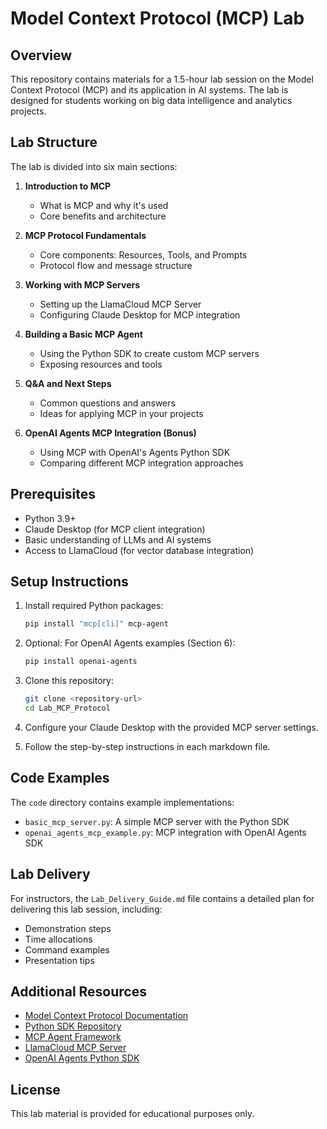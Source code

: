 # Model Context Protocol (MCP) Lab

## Overview

This repository contains materials for a 1.5-hour lab session on the Model Context Protocol (MCP) and its application in AI systems. The lab is designed for students working on big data intelligence and analytics projects.

## Lab Structure

The lab is divided into six main sections:

1. **Introduction to MCP**
   - What is MCP and why it's used
   - Core benefits and architecture

2. **MCP Protocol Fundamentals**
   - Core components: Resources, Tools, and Prompts
   - Protocol flow and message structure

3. **Working with MCP Servers**
   - Setting up the LlamaCloud MCP Server
   - Configuring Claude Desktop for MCP integration

4. **Building a Basic MCP Agent**
   - Using the Python SDK to create custom MCP servers
   - Exposing resources and tools

5. **Q&A and Next Steps**
   - Common questions and answers
   - Ideas for applying MCP in your projects

6. **OpenAI Agents MCP Integration (Bonus)**
   - Using MCP with OpenAI's Agents Python SDK
   - Comparing different MCP integration approaches

## Prerequisites

- Python 3.9+
- Claude Desktop (for MCP client integration)
- Basic understanding of LLMs and AI systems
- Access to LlamaCloud (for vector database integration)

## Setup Instructions

1. Install required Python packages:
   ```bash
   pip install "mcp[cli]" mcp-agent
   ```

2. Optional: For OpenAI Agents examples (Section 6):
   ```bash
   pip install openai-agents
   ```

3. Clone this repository:
   ```bash
   git clone <repository-url>
   cd Lab_MCP_Protocol
   ```

4. Configure your Claude Desktop with the provided MCP server settings.

5. Follow the step-by-step instructions in each markdown file.

## Code Examples

The `code` directory contains example implementations:

- `basic_mcp_server.py`: A simple MCP server with the Python SDK
- `openai_agents_mcp_example.py`: MCP integration with OpenAI Agents SDK

## Lab Delivery

For instructors, the `Lab_Delivery_Guide.md` file contains a detailed plan for delivering this lab session, including:

- Demonstration steps
- Time allocations
- Command examples
- Presentation tips

## Additional Resources

- [Model Context Protocol Documentation](https://modelcontextprotocol.io)
- [Python SDK Repository](https://github.com/modelcontextprotocol/python-sdk)
- [MCP Agent Framework](https://github.com/lastmile-ai/mcp-agent)
- [LlamaCloud MCP Server](https://github.com/run-llama/mcp-server-llamacloud)
- [OpenAI Agents Python SDK](https://github.com/openai/openai-agents-python)

## License

This lab material is provided for educational purposes only.

